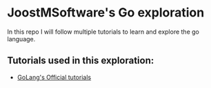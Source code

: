 # JoostMSoftware's Go exploration

In this repo I will follow multiple tutorials to learn and explore the go language. 

## Tutorials used in this exploration: 

- [GoLang's Official tutorials](https://go.dev/doc/tutorial/)

